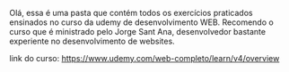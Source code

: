Olá, essa é uma pasta que contém todos os exercícios praticados ensinados no curso da udemy de desenvolvimento WEB.
 Recomendo o curso que é ministrado pelo Jorge Sant Ana, desenvolvedor bastante experiente no desenvolvimento de websites.

link do curso:
https://www.udemy.com/web-completo/learn/v4/overview 
